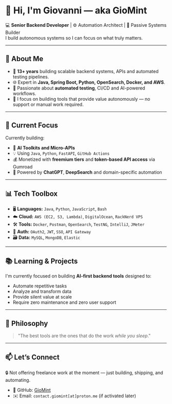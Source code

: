 # 👋 Hi, I'm Giovanni — aka **GioMint**

💻 **Senior Backend Developer** | ⚙️ Automation Architect | 🎯 Passive Systems Builder  
I build autonomous systems so I can focus on what truly matters.

---

## 💼 About Me

- 🔧 **13+ years** building scalable backend systems, APIs and automated testing pipelines.
- 🌐 Expert in **Java, Spring Boot, Python, OpenSearch, Docker, and AWS**.
- 🧪 Passionate about **automated testing**, CI/CD and AI-powered workflows.
- 🚫 I focus on building tools that provide value autonomously — no support or manual work required.

---

## 🚀 Current Focus

Currently building:

- 🧰 **AI Toolkits and Micro-APIs**
- 💡 Using `Java`, `Python`, `FastAPI`, `GitHub Actions`
- 💰 Monetized with **freemium tiers** and **token-based API access** via Gumroad
- 🧠 Powered by **ChatGPT**, **DeepSearch** and domain-specific automation

---

## 📊 Tech Toolbox

- 🖥️ **Languages:** `Java`, `Python`, `JavaScript`, `Bash`
- ☁️ **Cloud:** `AWS (EC2, S3, Lambda)`, `DigitalOcean`, `RackNerd VPS`
- 🛠️ **Tools:** `Docker`, `Postman`, `OpenSearch`, `TestNG`, `IntelliJ`, `JMeter`
- 🔐 **Auth:** `OAuth2`, `JWT`, `SSO`, `API Gateway`
- 🗃️ **Data:** `MySQL`, `MongoDB`, `Elastic`

---

## 📚 Learning & Projects

I'm currently focused on building **AI-first backend tools** designed to:

- Automate repetitive tasks  
- Analyze and transform data  
- Provide silent value at scale  
- Require zero maintenance and zero user support  

---

## 🧠 Philosophy

> "The best tools are the ones that do the work *while you sleep*."

---

## 📫 Let’s Connect

🔒 Not offering freelance work at the moment — just building, shipping, and automating.

- 🔗 GitHub: [GioMint](https://github.com/GioMint)
- ✉️ Email: `contact.giomint[at]proton.me` (if activated later)
